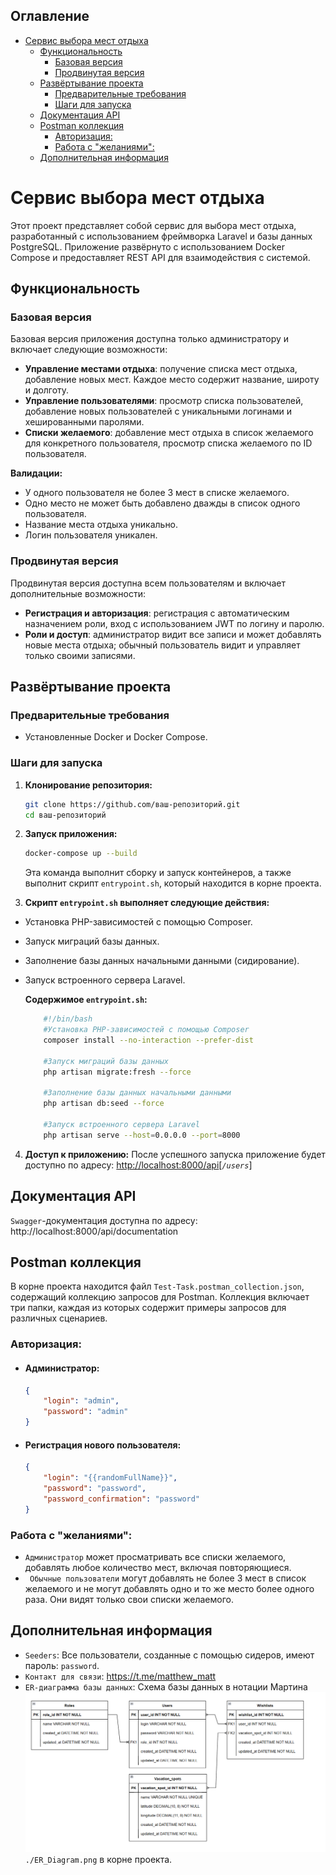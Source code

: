 ## Оглавление

-   [Сервис выбора мест отдыха](#сервис-выбора-мест-отдыха)
    -   [Функциональность](#функциональность)
        -   [Базовая версия](#базовая-версия)
        -   [Продвинутая версия](#продвинутая-версия)
    -   [Развёртывание проекта](#развёртывание-проекта)
        -   [Предварительные требования](#предварительные-требования)
        -   [Шаги для запуска](#шаги-для-запуска)
    -   [Документация API](#документация-api)
    -   [Postman коллекция](#postman-коллекция)
        -   [Авторизация:](#авторизация)
        -   [Работа с "желаниями":](#работа-с-желаниями)
    -   [Дополнительная информация](#дополнительная-информация)

# Сервис выбора мест отдыха

Этот проект представляет собой сервис для выбора мест отдыха, разработанный с использованием фреймворка Laravel и базы данных PostgreSQL. Приложение развёрнуто с использованием Docker Compose и предоставляет REST API для взаимодействия с системой.

## Функциональность

### Базовая версия

Базовая версия приложения доступна только администратору и включает следующие возможности:

-   **Управление местами отдыха**: получение списка мест отдыха, добавление новых мест. Каждое место содержит название, широту и долготу.
-   **Управление пользователями**: просмотр списка пользователей, добавление новых пользователей с уникальными логинами и хешированными паролями.
-   **Списки желаемого**: добавление мест отдыха в список желаемого для конкретного пользователя, просмотр списка желаемого по ID пользователя.

**Валидации:**

-   У одного пользователя не более 3 мест в списке желаемого.
-   Одно место не может быть добавлено дважды в список одного пользователя.
-   Название места отдыха уникально.
-   Логин пользователя уникален.

### Продвинутая версия

Продвинутая версия доступна всем пользователям и включает дополнительные возможности:

-   **Регистрация и авторизация**: регистрация с автоматическим назначением роли, вход с использованием JWT по логину и паролю.
-   **Роли и доступ**: администратор видит все записи и может добавлять новые места отдыха; обычный пользователь видит и управляет только своими записями.

## Развёртывание проекта

### Предварительные требования

-   Установленные Docker и Docker Compose.

### Шаги для запуска

1. **Клонирование репозитория:**

    ```bash
    git clone https://github.com/ваш-репозиторий.git
    cd ваш-репозиторий
    ```

2. **Запуск приложения:**

    ```bash
    docker-compose up --build
    ```

    Эта команда выполнит сборку и запуск контейнеров, а также выполнит скрипт `entrypoint.sh`, который находится в корне проекта.

3. **Скрипт `entrypoint.sh` выполняет следующие действия:**

-   Установка PHP-зависимостей с помощью Composer.
-   Запуск миграций базы данных.
-   Заполнение базы данных начальными данными (сидирование).
-   Запуск встроенного сервера Laravel.

    **Содержимое `entrypoint.sh`:**

    ```bash
        #!/bin/bash
        #Установка PHP-зависимостей с помощью Composer
        composer install --no-interaction --prefer-dist

        #Запуск миграций базы данных
        php artisan migrate:fresh --force

        #Заполнение базы данных начальными данными
        php artisan db:seed --force

        #Запуск встроенного сервера Laravel
        php artisan serve --host=0.0.0.0 --port=8000
    ```

4. **Доступ к приложению:**
   После успешного запуска приложение будет доступно по адресу: [http://localhost:8000/api](http://localhost:8000/api)[*`/users`*]

## Документация API

`Swagger`-документация доступна по адресу: http://localhost:8000/api/documentation

## Postman коллекция

В корне проекта находится файл `Test-Task.postman_collection.json`, содержащий коллекцию запросов для Postman. Коллекция включает три папки, каждая из которых содержит примеры запросов для различных сценариев.

### Авторизация:

-   #### Администратор:
    ```json
    {
        "login": "admin",
        "password": "admin"
    }
    ```
-   #### Регистрация нового пользователя:
    ```json
    {
        "login": "{{randomFullName}}",
        "password": "password",
        "password_confirmation": "password"
    }
    ```

### Работа с "желаниями":

-   `Администратор` может просматривать все списки желаемого, добавлять любое количество мест, включая повторяющиеся.
-   ` Обычные пользователи` могут добавлять не более 3 мест в список желаемого и не могут добавлять одно и то же место более одного раза. Они видят только свои списки желаемого.

## Дополнительная информация

-   `Seeders`: Все пользователи, созданные с помощью сидеров, имеют пароль: `password`.
-   `Контакт для связи`: https://t.me/matthew_matt
-   `ER-диаграмма базы данных`: Схема базы данных в нотации Мартина ![ER_Diagram.png](./ER_Diagram.png)
    `./ER_Diagram.png` в корне проекта.
